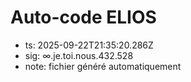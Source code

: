 # Auto-code ELIOS
- ts: 2025-09-22T21:35:20.286Z
- sig: ∞.je.toi.nous.432.528
- note: fichier généré automatiquement